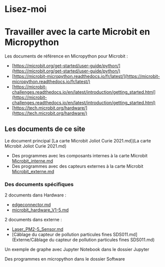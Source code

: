 Lisez-moi
=========

Travailler avec la carte Microbit en Micropython
================================================

Les documents de référence en Micropython pour Microbit :

 - [https://microbit.org/get-started/user-guide/python/](https://microbit.org/get-started/user-guide/python/)
 - [https://microbit-micropython.readthedocs.io/fr/latest/](https://microbit-micropython.readthedocs.io/fr/latest/)
 - [https://microbit-challenges.readthedocs.io/en/latest/introduction/getting_started.html](https://microbit-challenges.readthedocs.io/en/latest/introduction/getting_started.html)
 - [https://tech.microbit.org/hardware/](https://tech.microbit.org/hardware/)


Les documents de ce site
------------------------

Le document principal [La carte Microbit Joliot Curie 2021.md](La carte Microbit Joliot Curie 2021.md)

- Des programmes avec les composants internes à la carte Microbit [Microbit_interne.md](Microbit_interne.md)
- Des programmes avec des capteurs externes à la carte Microbit [Microbit_externe.md](Microbit_externe.md)

### Des documents spécifiques

2 documents dans Hardware :

 - [edgeconnector.md](Hardware/edgeconnector.md)
 - [microbit_hardware_V1-5.md](Hardware/microbit_hardware_V1-5.md])

2 documents dans externe :

 - [Laser_PM2-5_Sensor.md](Externe/Laser_PM2-5_Sensor.md)
 - [Câblage du capteur de pollution particules fines SDS011.md](Externe/Câblage du capteur de pollution particules fines SDS011.md)

Un exemple de graphe avec Jupyter Notebook dans le dossier Jupyter

Des programmes en micropython dans le dossier Software
